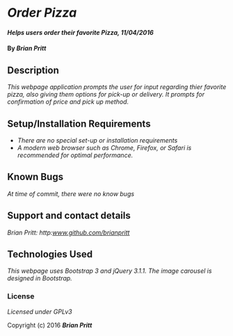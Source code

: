 # _Order Pizza_

#### _Helps users order their favorite Pizza, 11/04/2016_

#### By _**Brian Pritt**_

## Description

_This webpage application prompts the user for input regarding thier favorite pizza, also giving them options for pick-up or delivery.  It prompts for confirmation of price and pick up method._


## Setup/Installation Requirements

* _There are no special set-up or installation requirements_
* _A modern web browser such as Chrome, Firefox, or Safari is recommended for optimal performance._

## Known Bugs

_At time of commit, there were no know bugs_

## Support and contact details

_Brian Pritt: http:www.github.com/brianpritt_

## Technologies Used

_This webpage uses Bootstrap 3 and jQuery 3.1.1.  The image carousel is designed in Bootstrap._

### License

*Licensed under GPLv3*

Copyright (c) 2016 **_Brian Pritt_**
